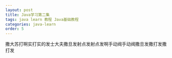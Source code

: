 ```yaml
---
layout: post
title: Java学习第二集
tags: java learn 教程 Java基础教程
categories: java-learn
order: 5
---
```

撒大苏打啊实打实的发士大夫撒旦发射点发射点发啊手动阀手动阀撒旦发撒打发撒打发